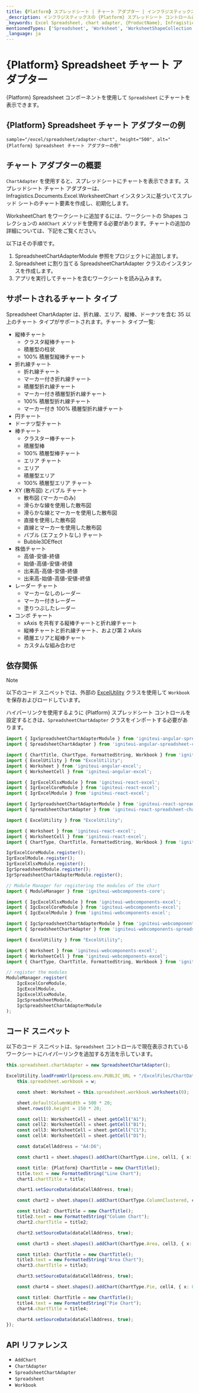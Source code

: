```yaml
---
title: {Platform} スプレッドシート | チャート アダプター | インフラジスティックス
_description: インフラジスティックスの {Platform} スプレッドシート コントロールに縦棒、折れ線、エリアなどのチャートを表示します。{ProductName} スプレッドシートにチャートを統合する方法について説明します。
_keywords: Excel Spreadsheet, chart adapter, {ProductName}, Infragistics, Excel スプレッドシート、チャート アダプター, インフラジスティックス
mentionedTypes: ['Spreadsheet', 'Worksheet', 'WorksheetShapeCollection', 'WorksheetChart']
_language: ja
---
```

# {Platform} Spreadsheet チャート アダプター

{Platform} Spreadsheet コンポーネントを使用して `Spreadsheet` にチャートを表示できます。

## {Platform} Spreadsheet チャート アダプターの例

`sample="/excel/spreadsheet/adapter-chart", height="500", alt="{Platform} Spreadsheet チャート アダプターの例"`

<div class="divider--half"></div>

## チャート アダプターの概要

`ChartAdapter` を使用すると、スプレッドシートにチャートを表示できます。スプレッドシート チャート アダプターは、Infragistics.Documents.Excel.WorksheetChart インスタンスに基づいてスプレッド シートのチャート要素を作成し、初期化します。

WorksheetChart をワークシートに追加するには、ワークシートの Shapes コレクションの `AddChart` メソッドを使用する必要があります。チャートの追加の詳細については、下記をご覧ください。

以下はその手順です。

1. SpreadsheetChartAdapterModule 参照をプロジェクトに追加します。
2. Spreadsheet に割り当てる SpreadsheetChartAdapter クラスのインスタンスを作成します。
3. アプリを実行してチャートを含むワークシートを読み込みます。

## サポートされるチャート タイプ

Spreadsheet ChartAdapter は、折れ線、エリア、縦棒、ドーナツを含む 35 以上のチャート タイプがサポートされます。チャート タイプ一覧:

* 縦棒チャート
  * クラスタ縦棒チャート
  * 積層型の柱状
  * 100% 積層型縦棒チャート
* 折れ線チャート
  * 折れ線チャート
  * マーカー付き折れ線チャート
  * 積層型折れ線チャート
  * マーカー付き積層型折れ線チャート
  * 100% 積層型折れ線チャート
  * マーカー付き 100% 積層型折れ線チャート
* 円チャート
* ドーナツ型チャート
* 棒チャート
    * クラスター棒チャート
    * 積層型棒
    * 100% 積層型棒チャート
    * エリア チャート
    * エリア
    * 積層型エリア
    * 100% 積層型エリア チャート
* XY (散布図) とバブル チャート
    * 散布図 (マーカーのみ)
    * 滑らかな線を使用した散布図
    * 滑らかな線とマーカーを使用した散布図
    * 直接を使用した散布図
    * 直線とマーカーを使用した散布図
    * バブル (エフェクトなし) チャート
    * Bubble3DEffect
* 株価チャート
    * 高値-安値-終値
    * 始値-高値-安値-終値
    * 出来高-高値-安値-終値
    * 出来高-始値-高値-安値-終値
* レーダー チャート
    * マーカーなしのレーダー
    * マーカー付きレーダー
    * 塗りつぶしたレーダー
* コンボ チャート
    * xAxis を共有する縦棒チャートと折れ線チャート
    * 縦棒チャートと折れ線チャート、および第 2 xAxis
    * 積層エリアと縦棒チャート
    * カスタムな組み合わせ

## 依存関係

> [!Note]
>
> 以下のコード スニペットでは、外部の [ExcelUtility](excel-utility.md) クラスを使用して `Workbook` を保存およびロードしています。

ハイパーリンクを使用するように {Platform} スプレッドシート コントロールを設定するときは、`SpreadsheetChartAdapter` クラスをインポートする必要があります。

```ts
import { IgxSpreadsheetChartAdapterModule } from 'igniteui-angular-spreadsheet-chart-adapter';
import { SpreadsheetChartAdapter } from 'igniteui-angular-spreadsheet-chart-adapter';

import { ChartTitle, ChartType, FormattedString, Workbook } from 'igniteui-angular-excel';
import { ExcelUtility } from "ExcelUtility";
import { Worksheet } from 'igniteui-angular-excel';
import { WorksheetCell } from 'igniteui-angular-excel';
```

```ts
import { IgrExcelXlsxModule } from 'igniteui-react-excel';
import { IgrExcelCoreModule } from 'igniteui-react-excel';
import { IgrExcelModule } from 'igniteui-react-excel';

import { IgrSpreadsheetChartAdapterModule } from 'igniteui-react-spreadsheet-chart-adapter';
import { SpreadsheetChartAdapter } from 'igniteui-react-spreadsheet-chart-adapter';

import { ExcelUtility } from "ExcelUtility";

import { Worksheet } from 'igniteui-react-excel';
import { WorksheetCell } from 'igniteui-react-excel';
import { ChartType, ChartTitle, FormattedString, Workbook } from 'igniteui-react-excel';

IgrExcelCoreModule.register();
IgrExcelModule.register();
IgrExcelXlsxModule.register();
IgrSpreadsheetModule.register();
IgrSpreadsheetChartAdapterModule.register();
```

```ts
// Module Manager for registering the modules of the chart
import { ModuleManager } from 'igniteui-webcomponents-core';

import { IgcExcelXlsxModule } from 'igniteui-webcomponents-excel';
import { IgcExcelCoreModule } from 'igniteui-webcomponents-excel';
import { IgcExcelModule } from 'igniteui-webcomponents-excel';

import { IgcSpreadsheetChartAdapterModule } from 'igniteui-webcomponents-spreadsheet-chart-adapter';
import { SpreadsheetChartAdapter } from 'igniteui-webcomponents-spreadsheet-chart-adapter';

import { ExcelUtility } from "ExcelUtility";

import { Worksheet } from 'igniteui-webcomponents-excel';
import { WorksheetCell } from 'igniteui-webcomponents-excel';
import { ChartType, ChartTitle, FormattedString, Workbook } from 'igniteui-webcomponents-excel';

// register the modules
ModuleManager.register(
    IgcExcelCoreModule,
    IgcExcelModule,
    IgcExcelXlsxModule,
    IgcSpreadsheetModule,
    IgcSpreadsheetChartAdapterModule
);
```

## コード スニペット

以下のコード スニペットは、`Spreadsheet` コントロールで現在表示されているワークシートにハイパーリンクを追加する方法を示しています。

```typescript
this.spreadsheet.chartAdapter = new SpreadsheetChartAdapter();

ExcelUtility.loadFromUrl(process.env.PUBLIC_URL + "/ExcelFiles/ChartData.xlsx").then((w) => {
    this.spreadsheet.workbook = w;

    const sheet: Worksheet = this.spreadsheet.workbook.worksheets(0);

    sheet.defaultColumnWidth = 500 * 20;
    sheet.rows(0).height = 150 * 20;

    const cell1: WorksheetCell = sheet.getCell("A1");
    const cell2: WorksheetCell = sheet.getCell("B1");
    const cell3: WorksheetCell = sheet.getCell("C1");
    const cell4: WorksheetCell = sheet.getCell("D1");

    const dataCellAddress = "A4:D6";

    const chart1 = sheet.shapes().addChart(ChartType.Line, cell1, { x: 0, y: 0 }, cell1, { x: 100, y: 100 });

    const title: {Platform} ChartTitle = new ChartTitle();
    title.text = new FormattedString("Line Chart");
    chart1.chartTitle = title;

    chart1.setSourceData(dataCellAddress, true);

    const chart2 = sheet.shapes().addChart(ChartType.ColumnClustered, cell2, { x: 0, y: 0 }, cell2, { x: 100, y: 100 });

    const title2: ChartTitle = new ChartTitle();
    title2.text = new FormattedString("Column Chart");
    chart2.chartTitle = title2;

    chart2.setSourceData(dataCellAddress, true);

    const chart3 = sheet.shapes().addChart(ChartType.Area, cell3, { x: 0, y: 0 }, cell3, { x: 100, y: 100 });

    const title3: ChartTitle = new ChartTitle();
    title3.text = new FormattedString("Area Chart");
    chart3.chartTitle = title3;

    chart3.setSourceData(dataCellAddress, true);

    const chart4 = sheet.shapes().addChart(ChartType.Pie, cell4, { x: 0, y: 0 }, cell4, { x: 100, y: 100 });

    const title4: ChartTitle = new ChartTitle();
    title4.text = new FormattedString("Pie Chart");
    chart4.chartTitle = title4;

    chart4.setSourceData(dataCellAddress, true);
});
```

## API リファレンス

 - `AddChart`
 - `ChartAdapter`
 - `SpreadsheetChartAdapter`
 - `Spreadsheet`
 - `Workbook`